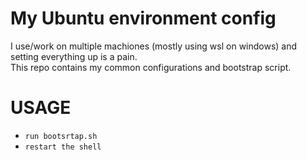 # My Ubuntu environment config
I use/work on multiple machiones (mostly using wsl on windows) and setting everything up is a pain.<br/>
This repo contains my common configurations and bootstrap script.
# USAGE 
* `run bootsrtap.sh`
* `restart the shell`
